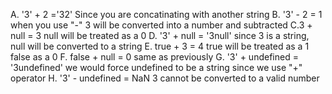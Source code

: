 A. '3' + 2 ='32'
Since you are concatinating with another string
B. '3' - 2 = 1
when you use "-" 3 will be converted into a number and subtracted
C.3 + null = 3
null will be treated as a 0
D. '3' + null  = '3null'
since 3 is a string, null will be converted to a string
E. true + 3 = 4
true will be treated as a 1 false as a 0
F. false + null = 0
same as previously
G. '3' + undefined = '3undefined'
we would force undefined to be a string since we use "+" operator
H. '3' - undefined = NaN
3 cannot be converted to a valid number